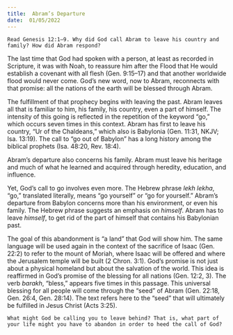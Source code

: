```yaml
---
title:  Abram’s Departure
date:  01/05/2022
---
```


`Read Genesis 12:1–9. Why did God call Abram to leave his country and family? How did Abram respond?`

The last time that God had spoken with a person, at least as recorded in Scripture, it was with Noah, to reassure him after the Flood that He would establish a covenant with all flesh (Gen. 9:15–17) and that another worldwide flood would never come. God’s new word, now to Abram, reconnects with that promise: all the nations of the earth will be blessed through Abram.

The fulfillment of that prophecy begins with leaving the past. Abram leaves all that is familiar to him, his family, his country, even a part of himself. The intensity of this going is reflected in the repetition of the keyword “go,” which occurs seven times in this context. Abram has first to leave his country, “Ur of the Chaldeans,” which also is Babylonia (Gen. 11:31, NKJV; Isa. 13:19). The call to “go out of Babylon” has a long history among the biblical prophets (Isa. 48:20, Rev. 18:4).

Abram’s departure also concerns his family. Abram must leave his heritage and much of what he learned and acquired through heredity, education, and influence.

Yet, God’s call to go involves even more. The Hebrew phrase _lekh lekha_, “go,” translated literally, means “go yourself” or “go for yourself.” Abram’s departure from Babylon concerns more than his environment, or even his family. The Hebrew phrase suggests an emphasis on _himself_. Abram has to leave _himself_, to get rid of the part of himself that contains his Babylonian past.

The goal of this abandonment is “a land” that God will show him. The same language will be used again in the context of the sacrifice of Isaac (Gen. 22:2) to refer to the mount of Moriah, where Isaac will be offered and where the Jerusalem temple will be built (2 Chron. 3:1). God’s promise is not just about a physical homeland but about the salvation of the world. This idea is reaffirmed in God’s promise of the blessing for all nations (Gen. 12:2, 3). The verb _barakh_, “bless,” appears five times in this passage. This universal blessing for all people will come through the “seed” of Abram (Gen. 22:18, Gen. 26:4, Gen. 28:14). The text refers here to the “seed” that will ultimately be fulfilled in Jesus Christ (Acts 3:25).

`What might God be calling you to leave behind? That is, what part of your life might you have to abandon in order to heed the call of God?`